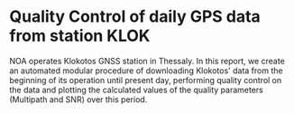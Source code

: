 # Quality Control of daily GPS data from station KLOK

NOA operates Klokotos GNSS station in Thessaly. In this report, we create an automated modular procedure of downloading Klokotos' data from the beginning of its operation until present day, performing quality control on the data and plotting the calculated values of the quality parameters (Multipath and SNR) over this period.
